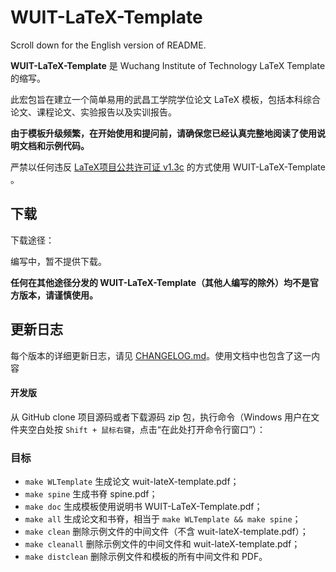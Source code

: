 # WUIT-LaTeX-Template

Scroll down for the English version of README.

**WUIT-LaTeX-Template** 是 Wuchang Institute of Technology LaTeX Template 的缩写。

此宏包旨在建立一个简单易用的武昌工学院学位论文 LaTeX 模板，包括本科综合论文、课程论文、实验报告以及实训报告。

**由于模板升级频繁，在开始使用和提问前，请确保您已经认真完整地阅读了使用说明文档和示例代码。**

严禁以任何违反 [LaTeX项目公共许可证 v1.3c](https://www.latex-project.org/lppl/lppl-1-3c/) 的方式使用 WUIT-LaTeX-Template 。

## 下载

下载途径：

编写中，暂不提供下载。

**任何在其他途径分发的 WUIT-LaTeX-Template（其他人编写的除外）均不是官方版本，请谨慎使用。**

## 更新日志

每个版本的详细更新日志，请见 [CHANGELOG.md](CHANGELOG.md)。使用文档中也包含了这一内容

#### 开发版

从 GitHub clone 项目源码或者下载源码 zip 包，执行命令（Windows 用户在文件夹空白处按 `Shift + 鼠标右键`，点击“在此处打开命令行窗口”）：

### 目标

* `make WLTemplate`    生成论文 wuit-lateX-template.pdf；
* `make spine`     生成书脊 spine.pdf；
* `make doc`       生成模板使用说明书 WUIT-LaTeX-Template.pdf；
* `make all`       生成论文和书脊，相当于 `make WLTemplate && make spine`；
* `make clean`     删除示例文件的中间文件（不含 wuit-lateX-template.pdf）；
* `make cleanall`  删除示例文件的中间文件和 wuit-lateX-template.pdf；
* `make distclean` 删除示例文件和模板的所有中间文件和 PDF。
